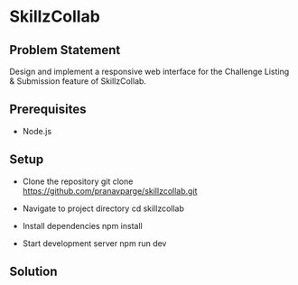 # SkillzCollab

## Problem Statement

Design and implement a responsive web interface for the Challenge Listing &amp; Submission feature of SkillzCollab.

## Prerequisites

- Node.js

## Setup

- Clone the repository
  git clone https://github.com/pranavparge/skillzcollab.git

- Navigate to project directory
  cd skillzcollab

- Install dependencies
  npm install

- Start development server
  npm run dev

## Solution
